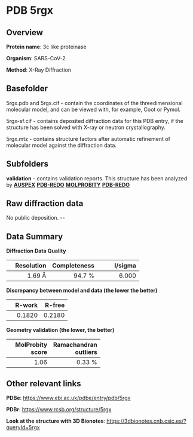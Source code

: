 # PDB 5rgx

## Overview

**Protein name**: 3c like proteinase

**Organism**: SARS-CoV-2

**Method**: X-Ray Diffraction

## Basefolder

5rgx.pdb and 5rgx.cif - contain the coordinates of the threedimensional molecular model, and can be viewed with, for example, Coot or Pymol.

5rgx-sf.cif - contains deposited diffraction data for this PDB entry, if the structure has been solved with X-ray or neutron crystallography.

5rgx.mtz - contains structure factors after automatic refinement of molecular model against the diffraction data.

## Subfolders





**validation** - contains validation reports. This structure has been analyzed by [**AUSPEX**](https://github.com/thorn-lab/coronavirus_structural_task_force/tree/master/pdb/3c_like_proteinase/SARS-CoV-2/5rgx/validation/auspex) [**PDB-REDO**](https://github.com/thorn-lab/coronavirus_structural_task_force/tree/master/pdb/3c_like_proteinase/SARS-CoV-2/5rgx/validation/pdb-redo) [**MOLPROBITY**](https://github.com/thorn-lab/coronavirus_structural_task_force/tree/master/pdb/3c_like_proteinase/SARS-CoV-2/5rgx/validation/molprobity) [**PDB-REDO**](https://github.com/thorn-lab/coronavirus_structural_task_force/blob/master/pdb/3c_like_proteinase/SARS-CoV-2/5rgx/validation/Xtriage_output.log) 

## Raw diffraction data

No public deposition. --<br> 

## Data Summary
**Diffraction Data Quality**

|   | Resolution | Completeness| I/sigma |
|---|-------------:|----------------:|--------------:|
|   |1.69 Å|94.7  %|<img width=50/>6.000|

**Discrepancy between model and data (the lower the better)**

|   | **R-work**| **R-free**   
|---|-------------:|----------------:|           
||  0.1820|  0.2180|

**Geometry validation (the lower, the better)**

|   |**MolProbity<br>score**| **Ramachandran<br>outliers** 
|---|-------------:|----------------:|
||  1.06|  0.33 %|

 

 



## Other relevant links 
**PDBe**:  https://www.ebi.ac.uk/pdbe/entry/pdb/5rgx
 
**PDBr**: https://www.rcsb.org/structure/5rgx 

**Look at the structure with 3D Bionotes**: https://3dbionotes.cnb.csic.es/?queryId=5rgx

